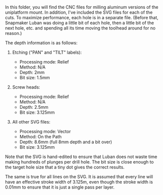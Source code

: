 
In this folder, you will find the CNC files for milling aluminum versions of the
uniplatform mount.  In addition, I've included the SVG files for each of the cuts.
To maximize performance, each hole is in a separate file.  (Before that,
Snapmaker Luban was doing a little bit of each hole, then a little bit of the next
hole, etc. and spending all its time moving the toolhead around for no reason.)

The depth information is as follows:

1.  Etching ("PAN" and "TILT" labels):
    - Processing mode: Relief
    - Method: N/A
    - Depth: 2mm
    - Bit size: 1.5mm

2.  Screw heads:
    - Processing mode: Relief
    - Method: N/A
    - Depth: 2.5mm
    - Bit size: 3.125mm

3.  All other SVG files:
    - Processing mode: Vector
    - Method: On the Path
    - Depth: 8.6mm (full 8mm depth and a bit over)
    - Bit size: 3.125mm

Note that the SVG is hand-edited to ensure that Luban does not waste time making
hundreds of plunges per drill hole.  The bit size is close enough to the target
hole size that a tiny dot gives the correct results.

The same is true for all lines on the SVG.  It is assumed that every line will
have an effective stroke width of 3.125m, even though the stroke width is
0.01mm to ensure that it is just a single pass per layer.

